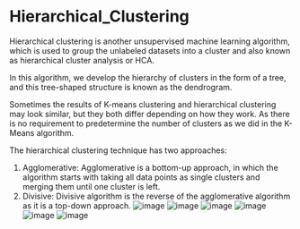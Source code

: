 # Hierarchical_Clustering
Hierarchical clustering is another unsupervised machine learning algorithm, which is used to group the unlabeled datasets into a cluster and also known as hierarchical cluster analysis or HCA.

In this algorithm, we develop the hierarchy of clusters in the form of a tree, and this tree-shaped structure is known as the dendrogram.

Sometimes the results of K-means clustering and hierarchical clustering may look similar, but they both differ depending on how they work. As there is no requirement to predetermine the number of clusters as we did in the K-Means algorithm.

The hierarchical clustering technique has two approaches:
 1. Agglomerative: Agglomerative is a bottom-up approach, in which the algorithm starts with taking all data points as single clusters and merging them until one cluster is left.
 2. Divisive: Divisive algorithm is the reverse of the agglomerative algorithm as it is a top-down approach.
 ![image](https://github.com/Lakshya300104/Hierarchical_Clustering/assets/117552918/f566f2ae-80cd-4dc5-bc06-c3a4006c84d0) ![image](https://github.com/Lakshya300104/Hierarchical_Clustering/assets/117552918/05575dcc-2908-45a5-9a59-dffa017be656)
![image](https://github.com/Lakshya300104/Hierarchical_Clustering/assets/117552918/d4948c34-210a-4705-9ee9-96ccdcee90b4) ![image](https://github.com/Lakshya300104/Hierarchical_Clustering/assets/117552918/7d7141be-ad52-4def-ac33-4b6073b75b03)
![image](https://github.com/Lakshya300104/Hierarchical_Clustering/assets/117552918/34bdc472-52b1-4ef1-a364-1fcbd239d832) ![image](https://github.com/Lakshya300104/Hierarchical_Clustering/assets/117552918/0ad4b50d-812e-4848-bf45-ba7958a52c25)



